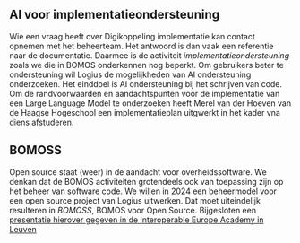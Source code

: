 
## AI voor implementatieondersteuning

Wie een vraag heeft over Digikoppeling implementatie kan contact opnemen met het beheerteam. 
Het antwoord is dan vaak een referentie naar de documentatie. Daarmee is de activiteit
_implementatieondersteuning_ zoals we die in BOMOS onderkennen nog beperkt. Om gebruikers 
beter te ondersteuning wil Logius de mogelijkheden van AI ondersteuning onderzoeken. Het einddoel
is AI ondersteuning bij het schrijven van code. Om de randvoorwaarden en aandachtspunten voor 
de implementatie van een Large Language Model te onderzoeken heeft Merel van der Hoeven van 
de Haagse Hogeschool een implementatieplan uitgwerkt in het kader vna diens afstuderen.

## BOMOSS

Open source staat (weer) in de aandacht voor overheidssoftware. We denkan dat de BOMOS activiteiten 
grotendeels ook van toepassing zijn op het beheer van software code. We willen in 2024 een beheermodel
voor een open source project van Logius uitwerken. Dat moet uiteindelijk resulteren in _BOMOSS_, 
BOMOS voor Open Source. Bijgesloten een [presentatie hierover gegeven in de Interoperable Europe Academy 
in Leuven](Open%20standards%20and%20open%20source.pdf)
